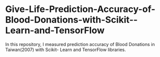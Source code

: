 # Give-Life-Prediction-Accuracy-of-Blood-Donations-with-Scikit--Learn-and-TensorFlow
In this repository, I measured prediction accuracy of  Blood Donations in Taiwan(2007) with Scikit- Learn and TensorFlow libraries.
